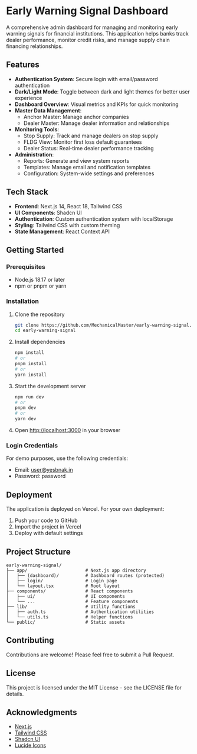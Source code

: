 # Early Warning Signal Dashboard

A comprehensive admin dashboard for managing and monitoring early warning signals for financial institutions. This application helps banks track dealer performance, monitor credit risks, and manage supply chain financing relationships.

<!-- Add a screenshot of your deployed application here -->
<!-- ![Early Warning Signal Dashboard](screenshot.png) -->

## Features

- **Authentication System**: Secure login with email/password authentication
- **Dark/Light Mode**: Toggle between dark and light themes for better user experience
- **Dashboard Overview**: Visual metrics and KPIs for quick monitoring
- **Master Data Management**:
  - Anchor Master: Manage anchor companies
  - Dealer Master: Manage dealer information and relationships
- **Monitoring Tools**:
  - Stop Supply: Track and manage dealers on stop supply
  - FLDG View: Monitor first loss default guarantees
  - Dealer Status: Real-time dealer performance tracking
- **Administration**:
  - Reports: Generate and view system reports
  - Templates: Manage email and notification templates
  - Configuration: System-wide settings and preferences

## Tech Stack

- **Frontend**: Next.js 14, React 18, Tailwind CSS
- **UI Components**: Shadcn UI
- **Authentication**: Custom authentication system with localStorage
- **Styling**: Tailwind CSS with custom theming
- **State Management**: React Context API

## Getting Started

### Prerequisites

- Node.js 18.17 or later
- npm or pnpm or yarn

### Installation

1. Clone the repository
   ```bash
   git clone https://github.com/MechanicalMaster/early-warning-signal.git
   cd early-warning-signal
   ```

2. Install dependencies
   ```bash
   npm install
   # or
   pnpm install
   # or
   yarn install
   ```

3. Start the development server
   ```bash
   npm run dev
   # or
   pnpm dev
   # or
   yarn dev
   ```

4. Open [http://localhost:3000](http://localhost:3000) in your browser

### Login Credentials

For demo purposes, use the following credentials:
- Email: user@yesbnak.in
- Password: password

## Deployment

The application is deployed on Vercel. For your own deployment:

1. Push your code to GitHub
2. Import the project in Vercel
3. Deploy with default settings

## Project Structure

```
early-warning-signal/
├── app/                      # Next.js app directory
│   ├── (dashboard)/          # Dashboard routes (protected)
│   ├── login/                # Login page
│   └── layout.tsx            # Root layout
├── components/               # React components
│   ├── ui/                   # UI components
│   └── ...                   # Feature components
├── lib/                      # Utility functions
│   ├── auth.ts               # Authentication utilities
│   └── utils.ts              # Helper functions
└── public/                   # Static assets
```

## Contributing

Contributions are welcome! Please feel free to submit a Pull Request.

## License

This project is licensed under the MIT License - see the LICENSE file for details.

## Acknowledgments

- [Next.js](https://nextjs.org/)
- [Tailwind CSS](https://tailwindcss.com/)
- [Shadcn UI](https://ui.shadcn.com/)
- [Lucide Icons](https://lucide.dev/) 
